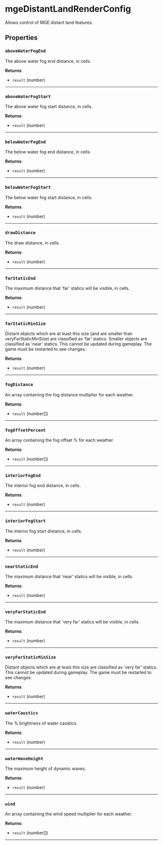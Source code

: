 <!---
	This file is autogenerated. Do not edit this file manually. Your changes will be ignored.
	More information: https://github.com/MWSE/MWSE/tree/master/docs
-->

# mgeDistantLandRenderConfig

Allows control of MGE distant land features.

## Properties

### `aboveWaterFogEnd`
<div class="search_terms" style="display: none">abovewaterfogend</div>

The above water fog end distance, in cells.

**Returns**:

* `result` (number)

***

### `aboveWaterFogStart`
<div class="search_terms" style="display: none">abovewaterfogstart</div>

The above water fog start distance, in cells.

**Returns**:

* `result` (number)

***

### `belowWaterFogEnd`
<div class="search_terms" style="display: none">belowwaterfogend</div>

The below water fog end distance, in cells.

**Returns**:

* `result` (number)

***

### `belowWaterFogStart`
<div class="search_terms" style="display: none">belowwaterfogstart</div>

The below water fog start distance, in cells.

**Returns**:

* `result` (number)

***

### `drawDistance`
<div class="search_terms" style="display: none">drawdistance</div>

The draw distance, in cells.

**Returns**:

* `result` (number)

***

### `farStaticEnd`
<div class="search_terms" style="display: none">farstaticend</div>

The maximum distance that 'far' statics will be visible, in cells.

**Returns**:

* `result` (number)

***

### `farStaticMinSize`
<div class="search_terms" style="display: none">farstaticminsize</div>

Distant objects which are at least this size (and are smaller than veryFarStaticMinSize) are classified as 'far' statics. Smaller objects are classified as 'near' statics. This cannot be updated during gameplay. The game must be restarted to see changes.

**Returns**:

* `result` (number)

***

### `fogDistance`
<div class="search_terms" style="display: none">fogdistance</div>

An array containing the fog distance multiplier for each weather.

**Returns**:

* `result` (number[])

***

### `fogOffsetPercent`
<div class="search_terms" style="display: none">fogoffsetpercent</div>

An array containing the fog offset % for each weather.

**Returns**:

* `result` (number[])

***

### `interiorFogEnd`
<div class="search_terms" style="display: none">interiorfogend</div>

The interior fog end distance, in cells.

**Returns**:

* `result` (number)

***

### `interiorFogStart`
<div class="search_terms" style="display: none">interiorfogstart</div>

The interior fog start distance, in cells.

**Returns**:

* `result` (number)

***

### `nearStaticEnd`
<div class="search_terms" style="display: none">nearstaticend</div>

The maximum distance that 'near' statics will be visible, in cells.

**Returns**:

* `result` (number)

***

### `veryFarStaticEnd`
<div class="search_terms" style="display: none">veryfarstaticend</div>

The maximum distance that 'very far' statics will be visible, in cells.

**Returns**:

* `result` (number)

***

### `veryFarStaticMinSize`
<div class="search_terms" style="display: none">veryfarstaticminsize</div>

Distant objects which are at least this size are classified as 'very far' statics. This cannot be updated during gameplay. The game must be restarted to see changes.

**Returns**:

* `result` (number)

***

### `waterCaustics`
<div class="search_terms" style="display: none">watercaustics</div>

The % brightness of water caustics.

**Returns**:

* `result` (number)

***

### `waterWaveHeight`
<div class="search_terms" style="display: none">waterwaveheight</div>

The maximum height of dynamic waves.

**Returns**:

* `result` (number)

***

### `wind`
<div class="search_terms" style="display: none">wind</div>

An array containing the wind speed multiplier for each weather.

**Returns**:

* `result` (number[])

***

